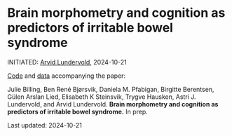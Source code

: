 # Brain morphometry and cognition as predictors of irritable bowel syndrome

INITIATED: [Arvid Lundervold](https://www.uib.no/en/persons/Arvid.Lundervold), 2024-10-21

[Code](https://github.com/arvidl/ibs-brain/tree/main/notebooks) and [data](./data) accompanying the paper: <br>

Julie Billing, Ben René Bjørsvik, Daniela M. Pfabigan, Birgitte Berentsen, Gülen Arslan Lied, Elisabeth K Steinsvik, Trygve Hausken, Astri J. Lundervold, and Arvid Lundervold.
**Brain morphometry and cognition as predictors of irritable bowel syndrome.**
In prep.

Last updated: 2024-10-21
